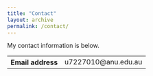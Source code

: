 ```yaml
---
title: "Contact"
layout: archive
permalink: /contact/
---
```


<style>
a:link, a:visited {
  text-decoration: none;
}

a:hover, a:active {
  text-decoration: underline;
}

#copyAlert {
  display: none;
  position: fixed;
  bottom: 60%;
  left: 50%;
  transform: translateX(-50%);
  background-color: #f8f8f8;
  color: #333;
  padding: 8px;
  border: 1px solid #ddd;
  border-radius: 8px;
  box-shadow: 0 4px 6px rgba(0, 0, 0, 0.1);
  z-index: 1000;
  font-size: 12px;
}

.fadeOut {
  animation: fadeOut 2s;
}

@keyframes fadeOut {
  from { opacity: 1; }
  to { opacity: 0; }
}
</style>

<script>
function copyToClipboard(text) {
  var dummy = document.createElement("textarea");
  document.body.appendChild(dummy);
  dummy.value = text;
  dummy.select();
  document.execCommand("copy");
  document.body.removeChild(dummy);

  var alertBox = document.getElementById("copyAlert");
  alertBox.innerHTML = "Email address copied! ";
  alertBox.style.display = "block";

  setTimeout(function() {
    alertBox.classList.add("fadeOut");
    setTimeout(function() {
      alertBox.style.display = "none";
      alertBox.classList.remove("fadeOut");
    }, 1000);
  }, 2000);
}
</script>

My contact information is below.

<div>
<table style="white-space:nowrap; width:100%; border: none;">
  <tr>
    <th style="width:1px; white-space:nowrap; border: none;">Email address</th>
    <td style="white-space:nowrap; border: none;">
      <a href="javascript:void(0)" onclick="copyToClipboard('u7227010@anu.edu.au')">u7227010@anu.edu.au</a>
    </td>
  </tr>
</table>
</div>

<div id="copyAlert"></div>